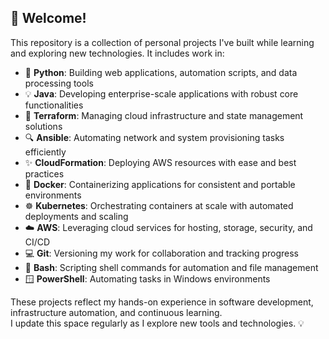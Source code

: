 ## 👋 Welcome!

This repository is a collection of personal projects I've built while learning and exploring new technologies. It includes work in:

- 🌟 **Python**: Building web applications, automation scripts, and data processing tools  
- 💡 **Java**: Developing enterprise-scale applications with robust core functionalities  
- 🚀 **Terraform**: Managing cloud infrastructure and state management solutions  
- 🔍 **Ansible**: Automating network and system provisioning tasks efficiently  
- ✨ **CloudFormation**: Deploying AWS resources with ease and best practices  
- 🐳 **Docker**: Containerizing applications for consistent and portable environments  
- ☸️ **Kubernetes**: Orchestrating containers at scale with automated deployments and scaling  
- ☁️ **AWS**: Leveraging cloud services for hosting, storage, security, and CI/CD  
- 💻 **Git**: Versioning my work for collaboration and tracking progress  
- 🎯 **Bash**: Scripting shell commands for automation and file management  
- 🪟 **PowerShell**: Automating tasks in Windows environments  

These projects reflect my hands-on experience in software development, infrastructure automation, and continuous learning.  
I update this space regularly as I explore new tools and technologies. 💡
